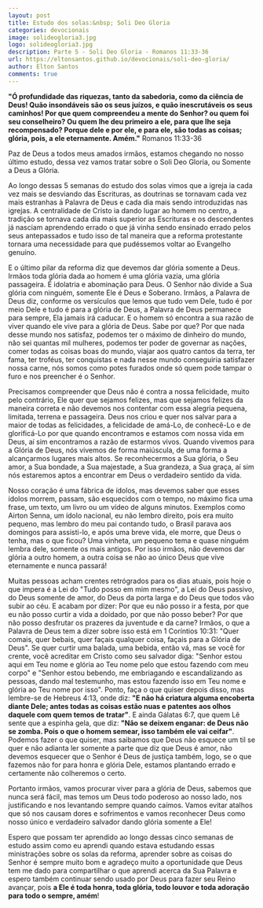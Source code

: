 ```yaml
---
layout: post
title: Estudo dos solas:&nbsp; Soli Deo Gloria
categories: devocionais
image: solideogloria3.jpg
logo: solideogloria3.jpg
description: Parte 5 - Soli Deo Gloria - Romanos 11:33-36
url: https://eltonsantos.github.io/devocionais/soli-deo-gloria/
author: Elton Santos
comments: true
---
```


__"Ó profundidade das riquezas, tanto da sabedoria, como da ciência de Deus! Quão insondáveis são os seus juízos, e quão inescrutáveis os seus caminhos! Por que quem compreendeu a mente do Senhor? ou quem foi seu conselheiro? Ou quem lhe deu primeiro a ele, para que lhe seja recompensado? Porque dele e por ele, e para ele, são todas as coisas; glória, pois, a ele eternamente. Amém."__
  Romanos 11:33-36

<p class="intro"><span class="dropcap">P</span>az de Deus a todos meus amados irmãos, estamos chegando no nosso último estudo, dessa vez vamos tratar sobre o Soli Deo Gloria, ou Somente a Deus a Glória.</p>

Ao longo dessas 5 semanas do estudo dos solas vimos que a igreja ia cada vez mais se desviando das Escrituras, as doutrinas se tornavam cada vez mais estranhas à Palavra de Deus e cada dia mais sendo introduzidas nas igrejas. A centralidade de Cristo ia dando lugar ao homem no centro, a tradição se tornava cada dia mais superior as Escrituras e os descendentes já nasciam aprendendo errado o que já vinha sendo ensinado errado pelos seus antepassados e tudo isso de tal maneira que a reforma protestante tornara uma necessidade para que pudéssemos voltar ao Evangelho genuíno.

E o último pilar da reforma diz que devemos dar glória somente a Deus. Irmãos toda glória dada ao homem é uma glória vazia, uma glória passageira. É idolatria e abominação para Deus. O Senhor não divide a Sua glória com ninguém, somente Ele é Deus e Soberano. Irmãos, a Palavra de Deus diz, conforme os versículos que lemos que tudo vem Dele, tudo é por meio Dele e tudo é para a glória de Deus, a Palavra de Deus permanece para sempre, Ela jamais irá caducar. E o homem só encontra a sua razão de viver quando ele vive para a glória de Deus. Sabe por que? Por que nada desse mundo nos satisfaz, podemos ter o máximo de dinheiro do mundo, não sei quantas mil mulheres, podemos ter poder de governar as nações, comer todas as coisas boas do mundo, viajar aos quatro cantos da terra, ter fama, ter troféus, ter conquistas e nada nesse mundo conseguiria satisfazer nossa carne, nós somos como potes furados onde só quem pode tampar o furo e nos preencher é o Senhor.

Precisamos compreender que Deus não é contra a nossa felicidade, muito pelo contrário, Ele quer que sejamos felizes, mas que sejamos felizes da maneira correta e não devemos nos contentar com essa alegria pequena, limitada, terrena e passageira. Deus nos criou e quer nos salvar para a maior de todas as felicidades, a felicidade de amá-Lo, de conhecê-Lo e de glorificá-Lo por que quando encontramos e estamos com nossa vida em Deus, aí sim encontramos a razão de estarmos vivos. Quando vivemos para a Glória de Deus, nós vivemos de forma maiúscula, de uma forma a alcançarmos lugares mais altos. Se reconhecermos a Sua glória, o Seu amor, a Sua bondade, a Sua majestade, a Sua grandeza, a Sua graça, aí sim nós estaremos aptos a encontrar em Deus o verdadeiro sentido da vida.

Nosso coração é uma fábrica de ídolos, mas devemos saber que esses ídolos morrem, passam, são esquecidos com o tempo, no máximo fica uma frase, um texto, um livro ou um vídeo de alguns minutos. Exemplos como Airton Senna, um ídolo nacional, eu não lembro direito, pois era muito pequeno, mas lembro do meu pai contando tudo, o Brasil parava aos domingos para assisti-lo, e após uma breve vida, ele morre, que Deus o tenha, mas o que ficou? Uma vinheta, um pequeno tema e quase ninguém lembra dele, somente os mais antigos. Por isso irmãos, não devemos dar glória a outro homem, a outra coisa se não ao único Deus que vive eternamente e nunca passará!

Muitas pessoas acham crentes retrógrados para os dias atuais, pois hoje o que impera é a Lei do "Tudo posso em mim mesmo", a Lei do Deus passivo, do Deus somente de amor, do Deus da porta larga e do Deus que todos vão subir ao céu. E acabam por dizer: Por que eu não posso ir a festa, por que eu não posso curtir a vida a doidado, por que não posso beber? Por que não posso desfrutar os prazeres da juventude e da carne? Irmãos, o que a Palavra de Deus tem a dizer sobre isso está em 1 Coríntios 10:31: "Quer comais, quer bebais, quer façais qualquer coisa, façais para a Glória de Deus". Se quer curtir uma balada, uma bebida, então vá, mas se você for crente, você acreditar em Cristo como seu salvador diga: "Senhor estou aqui em Teu nome e glória ao Teu nome pelo que estou fazendo com meu corpo" e "Senhor estou bebendo, me embriagando e escandalizando as pessoas, dando mal testemunho, mas estou fazendo isso em Teu nome e glória ao Teu nome por isso". Ponto, faça o que quiser depois disso, mas lembre-se de Hebreus 4:13, onde diz: <b class="red">"E não há criatura alguma encoberta diante Dele; antes todas as coisas estão nuas e patentes aos olhos daquele com quem temos de tratar"</b>. E ainda Gálatas 6:7, que quem Lê sente que a espinha gela, que diz: <b class="red">"Não se deixem enganar: de Deus não se zomba. Pois o que o homem semear, isso também ele vai ceifar"</b>. Podemos fazer o que quiser, mas saibamos que Deus não esquece um til se quer e não adianta ler somente a parte que diz que Deus é amor, não devemos esquecer que o Senhor é Deus de justiça também, logo, se o que fazemos não for para honra e glória Dele, estamos plantando errado e certamente não colheremos o certo.

Portanto irmãos, vamos procurar viver para a glória de Deus, sabemos que nunca será fácil, mas temos um Deus todo poderoso ao nosso lado, nos justificando e nos levantando sempre quando caímos. Vamos evitar atalhos que só nos causam dores e sofrimentos e vamos reconhecer Deus como nosso único e verdadeiro salvador dando glória somente a Ele!

Espero que possam ter aprendido ao longo dessas cinco semanas de estudo assim como eu aprendi quando estava estudando essas ministrações sobre os solas da reforma, aprender sobre as coisas do Senhor é sempre muito bom e agradeço muito a oportunidade que Deus tem me dado para compartilhar o que aprendi acerca da Sua Palavra e espero também continuar sendo usado por Deus para fazer seu Reino avançar, pois **a Ele é toda honra, toda glória, todo louvor e toda adoração para todo o sempre, amém**!